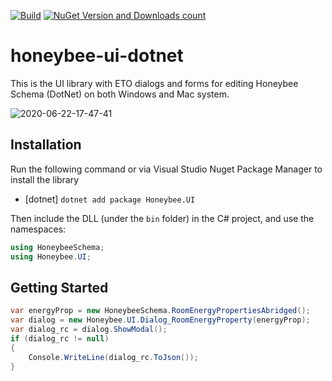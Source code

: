 [![Build](https://github.com/ladybug-tools/honeybee-ui-dotnet/workflows/CD/badge.svg)](https://github.com/ladybug-tools/honeybee-ui-dotnet/actions) [![NuGet Version and Downloads count](https://buildstats.info/nuget/Honeybee.UI?dWidth=50)](https://www.nuget.org/packages/Honeybee.UI)

# honeybee-ui-dotnet

This is the UI library with ETO dialogs and forms for editing Honeybee Schema (DotNet) on both Windows and Mac system.

![2020-06-22-17-47-41](https://user-images.githubusercontent.com/9031066/85338696-c6c0f680-b4b0-11ea-82ac-0c1108f10966.gif)


## Installation

Run the following command or via Visual Studio Nuget Package Manager to install the library

- [dotnet] `dotnet add package Honeybee.UI`

Then include the DLL (under the `bin` folder) in the C# project, and use the namespaces:

```csharp
using HoneybeeSchema;
using Honeybee.UI;
```

## Getting Started

```csharp
var energyProp = new HoneybeeSchema.RoomEnergyPropertiesAbridged();
var dialog = new Honeybee.UI.Dialog_RoomEnergyProperty(energyProp);
var dialog_rc = dialog.ShowModal();
if (dialog_rc != null)
{
    Console.WriteLine(dialog_rc.ToJson());
}

```
